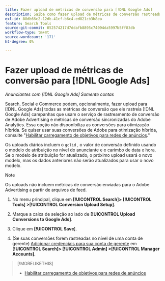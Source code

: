 ```yaml
---
title: Fazer upload de métricas de conversão para [!DNL Google Ads]
description: Saiba como fazer upload de métricas de conversão rastreadas por pesquisa, redes sociais e comércio para [!DNL Google Ads].
exl-id: 88db66c2-12db-41cf-b6c4-ed821cb3b8ea
feature: Search Tools
source-git-commit: 052574217d7ddafb8895c74094da5997b5ff83db
workflow-type: tm+mt
source-wordcount: '171'
ht-degree: 0%

---
```


# Fazer upload de métricas de conversão para [!DNL Google Ads]

*Anunciantes com [!DNL Google Ads] Somente contas*

Search, Social e Commerce podem, opcionalmente, fazer upload para [!DNL Google Ads] todas as métricas de conversão que ele rastreia [!DNL Google Ads] campanhas que usam o serviço de rastreamento de conversão de Adobe Advertising e métricas de conversão sincronizadas do Adobe Analytics. Essa opção não disponibiliza as conversões para otimização híbrida. Se quiser usar suas conversões de Adobe para otimização híbrida, consulte &quot;[Habilitar carregamento de objetivos para redes de anúncios](objective-upload-to-networks.md).&quot;

Os uploads diários incluem o `gclid` , o valor de conversão definido usando o modelo de atribuição no nível do anunciante e o carimbo de data e hora. Se o modelo de atribuição for atualizado, o próximo upload usará o novo modelo, mas os dados anteriores não serão atualizados para usar o novo modelo.

>[!NOTE]
>
>Os uploads não incluem métricas de conversão enviadas para o Adobe Advertising a partir de arquivos de feed.

1. No menu principal, clique em **[!UICONTROL Search]> [!UICONTROL Tools] >[!UICONTROL Conversion Upload Setup]**.

1. Marque a caixa de seleção ao lado de **[!UICONTROL Upload Conversions to Google Ads]**.

1. Clique em **[!UICONTROL Save]**.

1. (Se suas conversões forem rastreadas no nível de uma conta de gerente) [Adicionar credenciais para sua conta de gerente](/help/search-social-commerce/admin/manager-accounts.md) em **[!UICONTROL Search]> [!UICONTROL Admin] >[!UICONTROL Manager Accounts]**.

>[!MORELIKETHIS]
>
>* [Habilitar carregamento de objetivos para redes de anúncios](objective-upload-to-networks.md)
